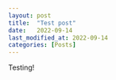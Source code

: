 ```yaml
---
layout: post
title:  "Test post"
date:   2022-09-14
last_modified_at: 2022-09-14
categories: [Posts]
---
```


Testing!
